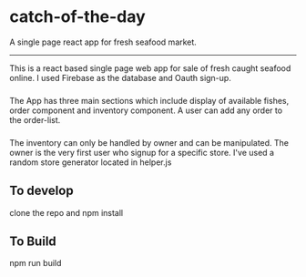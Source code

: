# catch-of-the-day
A single page react app for fresh seafood market.
<hr>

This is a react based single page web app for sale of fresh caught seafood online. 
I used Firebase as the database and Oauth sign-up.



###
The App has three main sections which include display of available fishes, order component and inventory component.
A user can add any order to the order-list.

###
The inventory can only be handled by owner and can be manipulated. The owner is the very first user who signup for a specific store.
I've used a random store generator located in helper.js

## To develop
clone the repo and npm install

## To Build
npm run build





  
